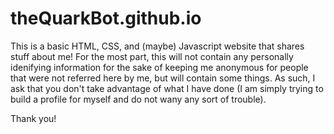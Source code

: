 # theQuarkBot.github.io

This is a basic HTML, CSS, and (maybe) Javascript website that shares stuff about me! For the most part, this will not contain any personally idenifying information for the sake of keeping me anonymous for people that were not referred here by me, but will contain some things. As such, I ask that you don't take advantage of what I have done (I am simply trying to build a profile for myself and do not wany any sort of trouble).

Thank you!
